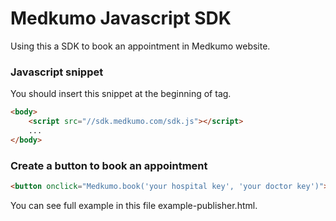 # Medkumo Javascript SDK

Using this a SDK to book an appointment in Medkumo website.

### Javascript snippet
You should insert this snippet at the beginning of <body> tag.
```html
<body>
    <script src="//sdk.medkumo.com/sdk.js"></script>
    ...
</body>
```

### Create a button to book an appointment
```html
<button onclick="Medkumo.book('your hospital key', 'your doctor key')">Booking An Appointment</button>
```

You can see full example in this file example-publisher.html.
